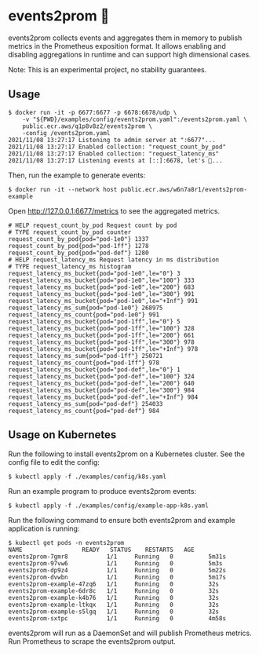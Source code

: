 # events2prom 🧹

events2prom collects events and aggregates them in memory to
publish metrics in the Prometheus exposition format.
It allows enabling and disabling aggregations in runtime
and can support high dimensional cases.

Note: This is an experimental project, no stability guarantees.

## Usage

```
$ docker run -it -p 6677:6677 -p 6678:6678/udp \
    -v "${PWD}/examples/config/events2prom.yaml":/events2prom.yaml \
    public.ecr.aws/q1p8v8z2/events2prom \
    -config /events2prom.yaml
2021/11/08 13:27:17 Listening to admin server at ":6677"...
2021/11/08 13:27:17 Enabled collection: "request_count_by_pod"
2021/11/08 13:27:17 Enabled collection: "request_latency_ms"
2021/11/08 13:27:17 Listening events at [::]:6678, let's 🧹...
```

Then, run the example to generate events:

```
$ docker run -it --network host public.ecr.aws/w6n7a8r1/events2prom-example
```

Open http://127.0.0.1:6677/metrics to see the aggregated metrics.

```
# HELP request_count_by_pod Request count by pod
# TYPE request_count_by_pod counter
request_count_by_pod{pod="pod-1e0"} 1337
request_count_by_pod{pod="pod-1ff"} 1278
request_count_by_pod{pod="pod-def"} 1280
# HELP request_latency_ms Request latency in ms distribution
# TYPE request_latency_ms histogram
request_latency_ms_bucket{pod="pod-1e0",le="0"} 3
request_latency_ms_bucket{pod="pod-1e0",le="100"} 333
request_latency_ms_bucket{pod="pod-1e0",le="200"} 683
request_latency_ms_bucket{pod="pod-1e0",le="300"} 991
request_latency_ms_bucket{pod="pod-1e0",le="+Inf"} 991
request_latency_ms_sum{pod="pod-1e0"} 268975
request_latency_ms_count{pod="pod-1e0"} 991
request_latency_ms_bucket{pod="pod-1ff",le="0"} 5
request_latency_ms_bucket{pod="pod-1ff",le="100"} 328
request_latency_ms_bucket{pod="pod-1ff",le="200"} 661
request_latency_ms_bucket{pod="pod-1ff",le="300"} 978
request_latency_ms_bucket{pod="pod-1ff",le="+Inf"} 978
request_latency_ms_sum{pod="pod-1ff"} 250721
request_latency_ms_count{pod="pod-1ff"} 978
request_latency_ms_bucket{pod="pod-def",le="0"} 1
request_latency_ms_bucket{pod="pod-def",le="100"} 324
request_latency_ms_bucket{pod="pod-def",le="200"} 640
request_latency_ms_bucket{pod="pod-def",le="300"} 984
request_latency_ms_bucket{pod="pod-def",le="+Inf"} 984
request_latency_ms_sum{pod="pod-def"} 254033
request_latency_ms_count{pod="pod-def"} 984
```

## Usage on Kubernetes

Run the following to install events2prom on a Kubernetes cluster. See the config file
to edit the config:

```
$ kubectl apply -f ./examples/config/k8s.yaml
```

Run an example program to produce events2prom events:

```
$ kubectl apply -f ./examples/config/example-app-k8s.yaml
```

Run the following command to ensure both events2prom and example application is
running:

```
$ kubectl get pods -n events2prom
NAME                 READY   STATUS    RESTARTS   AGE
events2prom-7gmr8           1/1     Running   0          5m31s
events2prom-97vw6           1/1     Running   0          5m3s
events2prom-dp9z4           1/1     Running   0          5m22s
events2prom-dvwbn           1/1     Running   0          5m17s
events2prom-example-47zq6   1/1     Running   0          32s
events2prom-example-6dr8c   1/1     Running   0          32s
events2prom-example-k4b76   1/1     Running   0          32s
events2prom-example-ltkqx   1/1     Running   0          32s
events2prom-example-s5lgq   1/1     Running   0          32s
events2prom-sxtpc           1/1     Running   0          4m58s
```

events2prom will run as a DaemonSet and will publish Prometheus metrics.
Run Prometheus to scrape the events2prom output.
